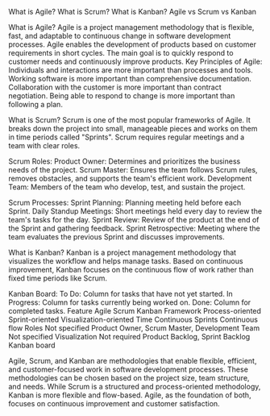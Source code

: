 What is Agile? 
What is Scrum?
What is Kanban?
Agile vs Scrum vs Kanban

What is Agile?
Agile is a project management methodology that is flexible, fast, and adaptable to continuous change in software development processes. Agile enables the development of products based on customer requirements in short cycles. The main goal is to quickly respond to customer needs and continuously improve products.
Key Principles of Agile:
Individuals and interactions are more important than processes and tools.
Working software is more important than comprehensive documentation.
Collaboration with the customer is more important than contract negotiation.
Being able to respond to change is more important than following a plan.

What is Scrum?
Scrum is one of the most popular frameworks of Agile. It breaks down the project into small, manageable pieces and works on them in time periods called "Sprints". Scrum requires regular meetings and a team with clear roles.

Scrum Roles:
Product Owner: Determines and prioritizes the business needs of the project.
Scrum Master: Ensures the team follows Scrum rules, removes obstacles, and supports the team's efficient work.
Development Team: Members of the team who develop, test, and sustain the project.

Scrum Processes:
Sprint Planning: Planning meeting held before each Sprint.
Daily Standup Meetings: Short meetings held every day to review the team's tasks for the day.
Sprint Review: Review of the product at the end of the Sprint and gathering feedback.
Sprint Retrospective: Meeting where the team evaluates the previous Sprint and discusses improvements.

What is Kanban?
Kanban is a project management methodology that visualizes the workflow and helps manage tasks. Based on continuous improvement, Kanban focuses on the continuous flow of work rather than fixed time periods like Scrum.

Kanban Board:
To Do: Column for tasks that have not yet started.
In Progress: Column for tasks currently being worked on.
Done: Column for completed tasks.
Feature             Agile       Scrum        Kanban
Framework           Process-oriented   Sprint-oriented   Visualization-oriented
Time                Continuous        Sprints           Continuous flow
Roles               Not specified     Product Owner, Scrum Master, Development Team   Not specified
Visualization       Not required      Product Backlog, Sprint Backlog   Kanban board

Agile, Scrum, and Kanban are methodologies that enable flexible, efficient, and customer-focused work in software development processes. These methodologies can be chosen based on the project size, team structure, and needs. While Scrum is a structured and process-oriented methodology, Kanban is more flexible and flow-based. Agile, as the foundation of both, focuses on continuous improvement and customer satisfaction.

